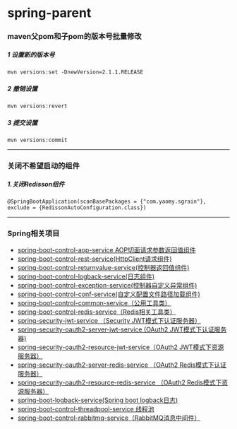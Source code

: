 # spring-parent
### maven父pom和子pom的版本号批量修改

##### 1 设置新的版本号

```
mvn versions:set -DnewVersion=2.1.1.RELEASE
```

##### 2 撤销设置

```
mvn versions:revert
```

##### 3 提交设置

```
mvn versions:commit
```
------
### 关闭不希望启动的组件
##### 1.关闭Redisson组件
```
@SpringBootApplication(scanBasePackages = {"com.yaomy.sgrain"}, exclude = {RedissonAutoConfiguration.class})
```
------
<h3>Spring相关项目</h3> 

- [spring-boot-control-aop-service AOP切面请求参数返回值组件](https://github.com/mingyang66/spring-parent/tree/master/spring-boot-control-aop-service)
- [spring-boot-control-rest-service(HttpClient请求组件)](https://github.com/mingyang66/spring-parent/tree/master/spring-boot-control-rest-service)
- [spring-boot-control-returnvalue-service(控制器返回值组件)](https://github.com/mingyang66/spring-parent/tree/master/spring-boot-control-returnvalue-service)
- [spring-boot-control-logback-service(日志组件)](https://github.com/mingyang66/spring-parent/tree/master/spring-boot-control-logback-service)
- [spring-boot-control-exception-service(控制器自定义异常组件)](https://github.com/mingyang66/spring-parent/tree/master/spring-boot-control-exception-service)
- [spring-boot-control-conf-service(自定义配置文件路径加载组件)](https://github.com/mingyang66/spring-parent/tree/master/spring-boot-control-conf-service)
- [spring-boot-control-common-service（公用工具类）](https://github.com/mingyang66/spring-parent/tree/master/spring-boot-control-common-service)
- [spring-boot-control-redis-service（Redis相关工具类）](https://github.com/mingyang66/spring-parent/tree/master/spring-boot-control-redis-service)
- [spring-security-jwt-service （Security JWT模式下认证服务器）](https://github.com/mingyang66/spring-parent/tree/master/spring-security-jwt-service)
- [spring-security-oauth2-server-jwt-service (OAuth2 JWT模式下认证服务器)](https://github.com/mingyang66/spring-parent/tree/master/spring-security-oauth2-server-jwt-service)
- [spring-security-oauth2-resource-jwt-service（OAuth2 JWT模式下资源服务器）](https://github.com/mingyang66/spring-parent/tree/master/spring-security-oauth2-resource-jwt-service)
- [spring-security-oauth2-server-redis-service （OAuth2 Redis模式下认证服务器）](https://github.com/mingyang66/spring-parent/tree/master/spring-security-oauth2-server-redis-service)
- [spring-security-oauth2-resource-redis-service （OAuth2 Redis模式下资源服务器）](https://github.com/mingyang66/spring-parent/tree/master/spring-security-oauth2-resource-redis-service)
- [spring-boot-logback-service(Spring boot logback日志)](https://github.com/mingyang66/spring-parent/tree/master/spring-boot-logback-service)
- [spring-boot-control-threadpool-service 线程池](https://github.com/mingyang66/spring-parent/tree/master/spring-boot-control-threadpool-service)
- [spring-boot-control-rabbitmq-service（RabbitMQ消息中间件）](https://github.com/mingyang66/spring-parent/tree/master/spring-boot-control-rabbitmq-service)